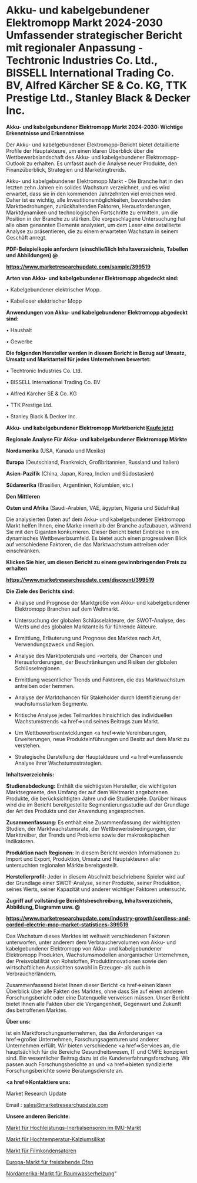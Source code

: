 # Akku- und kabelgebundener Elektromopp Markt 2024-2030 Umfassender strategischer Bericht mit regionaler Anpassung - Techtronic Industries Co. Ltd., BISSELL International Trading Co. BV, Alfred Kärcher SE & Co. KG, TTK Prestige Ltd., Stanley Black & Decker Inc.

<strong>Akku- und kabelgebundener Elektromopp Markt 2024-2030: Wichtige Erkenntnisse und Erkenntnisse</strong>

Der Akku- und kabelgebundener Elektromopp-Bericht bietet detaillierte Profile der Hauptakteure, um einen klaren Überblick über die Wettbewerbslandschaft des Akku- und kabelgebundener Elektromopp-Outlook zu erhalten. Es umfasst auch die Analyse neuer Produkte, den Finanzüberblick, Strategien und Marketingtrends.

Akku- und kabelgebundener Elektromopp Markt - Die Branche hat in den letzten zehn Jahren ein solides Wachstum verzeichnet, und es wird erwartet, dass sie in den kommenden Jahrzehnten viel erreichen wird. Daher ist es wichtig, alle Investitionsmöglichkeiten, bevorstehenden Marktbedrohungen, zurückhaltenden Faktoren, Herausforderungen, Marktdynamiken und technologischen Fortschritte zu ermitteln, um die Position in der Branche zu stärken. Die vorgeschlagene Untersuchung hat alle oben genannten Elemente analysiert, um dem Leser eine detaillierte Analyse zu präsentieren, die zu einem erwarteten Wachstum in seinem Geschäft anregt.



<strong><b>PDF-Beispielkopie anfordern (einschließlich Inhaltsverzeichnis, Tabellen und Abbildungen) @ </b></strong>

<strong><a href=https://www.marketresearchupdate.com/sample/399519>

<strong>https://www.marketresearchupdate.com/sample/399519</u></a></strong></strong>



<strong>Arten von Akku- und kabelgebundener Elektromopp abgedeckt sind:</strong>

• Kabelgebundener elektrischer Mopp.

• Kabelloser elektrischer Mopp



<strong>Anwendungen von Akku- und kabelgebundener Elektromopp abgedeckt sind:</strong>

• Haushalt

• Gewerbe



<strong>Die folgenden Hersteller werden in diesem Bericht in Bezug auf Umsatz, Umsatz und Marktanteil für jedes Unternehmen bewertet:</strong>

• Techtronic Industries Co. Ltd.

• BISSELL International Trading Co. BV

• Alfred Kärcher SE & Co. KG

• TTK Prestige Ltd.

• Stanley Black & Decker Inc.



<strong>Akku- und kabelgebundener Elektromopp Marktbericht <a href=https://www.marketresearchupdate.com/buynow/399519>Kaufe jetzt</a></strong>



<strong>Regionale Analyse Für Akku- und kabelgebundener Elektromopp Märkte</strong>



<strong>Nordamerika</strong> (USA, Kanada und Mexiko)



<strong>Europa</strong> (Deutschland, Frankreich, Großbritannien, Russland und Italien)



<strong>Asien-Pazifik</strong> (China, Japan, Korea, Indien und Südostasien)



<strong>Südamerika</strong> (Brasilien, Argentinien, Kolumbien, etc.)



<strong>Den Mittleren</strong> 

<strong>Osten und Afrika</strong> (Saudi-Arabien, VAE, ägypten, Nigeria und Südafrika)

Die analysierten Daten auf dem Akku- und kabelgebundener Elektromopp Markt helfen Ihnen, eine Marke innerhalb der Branche aufzubauen, während Sie mit den Giganten konkurrieren. Dieser Bericht bietet Einblicke in ein dynamisches Wettbewerbsumfeld. Es bietet auch einen progressiven Blick auf verschiedene Faktoren, die das Marktwachstum antreiben oder einschränken.



<strong>Klicken Sie hier, um diesen Bericht zu einem gewinnbringenden Preis zu erhalten
</strong>

<strong><a href=https://www.marketresearchupdate.com/discount/399519>https://www.marketresearchupdate.com/discount/399519</b></u></strong></a>



<strong>Die Ziele des Berichts sind:</strong>

- Analyse und Prognose der Marktgröße von Akku- und kabelgebundener Elektromopp Branchen auf dem Weltmarkt.

- Untersuchung der globalen Schlüsselakteure, der SWOT-Analyse, des Werts und des globalen Marktanteils für führende Akteure.

- Ermittlung, Erläuterung und Prognose des Marktes nach Art, Verwendungszweck und Region.

- Analyse des Marktpotenzials und -vorteils, der Chancen und Herausforderungen, der Beschränkungen und Risiken der globalen Schlüsselregionen.

- Ermittlung wesentlicher Trends und Faktoren, die das Marktwachstum antreiben oder hemmen.

- Analyse der Marktchancen für Stakeholder durch Identifizierung der wachstumsstarken Segmente.

- Kritische Analyse jedes Teilmarktes hinsichtlich des individuellen Wachstumstrends <a href=>und</a> seines Beitrags zum Markt.

- Um Wettbewerbsentwicklungen <a href=>wie</a> Vereinbarungen, Erweiterungen, neue Produkteinführungen und Besitz auf dem Markt zu verstehen.

- Strategische Darstellung der Hauptakteure und <a href=>umfas</a>sende Analyse ihrer Wachstumsstrategien.



<strong>Inhaltsverzeichnis:</strong>



<strong>Studienabdeckung:</strong> Enthält die wichtigsten Hersteller, die wichtigsten Marktsegmente, den Umfang der auf dem Weltmarkt angebotenen Produkte, die berücksichtigten Jahre und die Studienziele. Darüber hinaus wird die im Bericht bereitgestellte Segmentierungsstudie auf der Grundlage der Art des Produkts und der Anwendung angesprochen.



<strong>Zusammenfassung:</strong> Es enthält eine Zusammenfassung der wichtigsten Studien, der Marktwachstumsrate, der Wettbewerbsbedingungen, der Markttreiber, der Trends und Probleme sowie der makroskopischen Indikatoren.



<strong>Produktion nach Regionen:</strong> In diesem Bericht werden Informationen zu Import und Export, Produktion, Umsatz und Hauptakteuren aller untersuchten regionalen Märkte bereitgestellt.



<strong>Herstellerprofil:</strong> Jeder in diesem Abschnitt beschriebene Spieler wird auf der Grundlage einer SWOT-Analyse, seiner Produkte, seiner Produktion, seines Werts, seiner Kapazität und anderer wichtiger Faktoren untersucht.



<strong><b>Zugriff auf vollständige Berichtsbeschreibung, Inhaltsverzeichnis, Abbildung, Diagramm usw. @ </b></strong>

<strong><a href=https://www.marketresearchupdate.com/industry-growth/cordless-and-corded-electric-mop-market-statistices-399519>https://www.marketresearchupdate.com/industry-growth/cordless-and-corded-electric-mop-market-statistices-399519</a></strong>

Das Wachstum dieses Marktes ist weltweit verschiedenen Faktoren unterworfen, unter anderem dem Verbrauchervolumen von Akku- und kabelgebundener Elektromopp von Akku- und kabelgebundener Elektromopp Produkten, Wachstumsmodellen anorganischer Unternehmen, der Preisvolatilität von Rohstoffen, Produktinnovationen sowie den wirtschaftlichen Aussichten sowohl in Erzeuger- als auch in Verbraucherländern.

Zusammenfassend bietet Ihnen dieser Bericht <a href=>einen</a> klaren Überblick über alle Fakten des Marktes, ohne dass Sie auf einen anderen Forschungsbericht oder eine Datenquelle verweisen müssen. Unser Bericht bietet Ihnen alle Fakten über die Vergangenheit, Gegenwart und Zukunft des betroffenen Marktes.



<strong>Über uns:</strong>

 ist ein Marktforschungsunternehmen, das die Anforderungen <a href=>großer</a> Unternehmen, Forschungsagenturen und anderer Unternehmen erfüllt. Wir bieten verschiedene <a href=>Services</a> an, die hauptsächlich für die Bereiche Gesundheitswesen, IT und CMFE konzipiert sind. Ein wesentlicher Beitrag dazu ist die Kundenerfahrungsforschung. Wir passen auch Forschungsberichte an und <a href=>bieten</a> syndizierte Forschungsberichte sowie Beratungsdienste an.



<strong><a href=>Kontaktiere uns:</a></strong>

Market Research Update

Email : sales@marketresearchupdate.com



<strong>Unsere anderen Berichte:</strong>

<a href=https://www.linkedin.com/pulse/high-performance-inertial-sensors-imu-market>Markt für Hochleistungs-Inertialsensoren im IMU-Markt</a>

<a href=https://www.linkedin.com/pulse/high-temperature-calcium-silicate-market>Markt für Hochtemperatur-Kalziumsilikat</a>

<a href=https://www.linkedin.com/pulse/film-capacitors-market-research-report-reveals>Markt für Filmkondensatoren</a>

<a href=https://www.linkedin.com/pulse/europe-freestanding-stoves-market-2023-huge-business-opportunities>Europa-Markt für freistehende Öfen</a>

<a href=https://www.linkedin.com/pulse/north-america-space-water-heating-market-upcoming>Nordamerika-Markt für Raumwasserheizung</a>"
